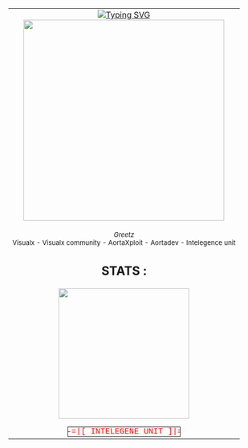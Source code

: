<html>
<table width="100%" height="80%">
    <td>
    	<div align="center">
  <a href="https://git.io/typing-svg">
    <img src="https://readme-typing-svg.demolab.com?font=Fira+Code&pause=1000&color=22F00&width=435&lines=welcome+to+a+team+Blackhat+Hacker+:v" alt="Typing SVG" />
  </a>   <center>  
            <img src="https://github.com/user-attachments/assets/466fee29-c3cf-4aa3-8807-6d0daaa4e6cf
        " width="400" height="400" >
            <br></font><br>
            <font size="2"><i>Greetz</i><br>
            Visualx - Visualx community - AortaXploit - Aortadev - Intelegence unit</font>
            <div>
            	<red><h2> STATS : </h2></red>
            	<p align="mid"><a href="https://github.com/coffinsp/github-readme-stats"><img src="https://github-readme-stats.vercel.app/api/top-langs/?username=Whomrx666&layout=compact&theme=vision-friendly-dark" width="260" /></a></p>
              </div>
              <center>
<marquee behavior="alternate" scrollamount="5" style="border:1px solid;" width="50%"><font color="red" face="courier">-=|[ INTELEGENE UNIT ]|=-</center>
</font>
</marquee>
</div>
              </html>
